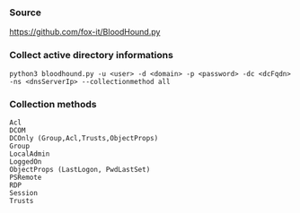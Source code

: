 ### Source
https://github.com/fox-it/BloodHound.py  

### Collect active directory informations
```
python3 bloodhound.py -u <user> -d <domain> -p <password> -dc <dcFqdn> -ns <dnsServerIp> --collectionmethod all 
```

### Collection methods
```
Acl
DCOM
DCOnly (Group,Acl,Trusts,ObjectProps)
Group
LocalAdmin
LoggedOn
ObjectProps (LastLogon, PwdLastSet)
PSRemote
RDP
Session
Trusts
```

